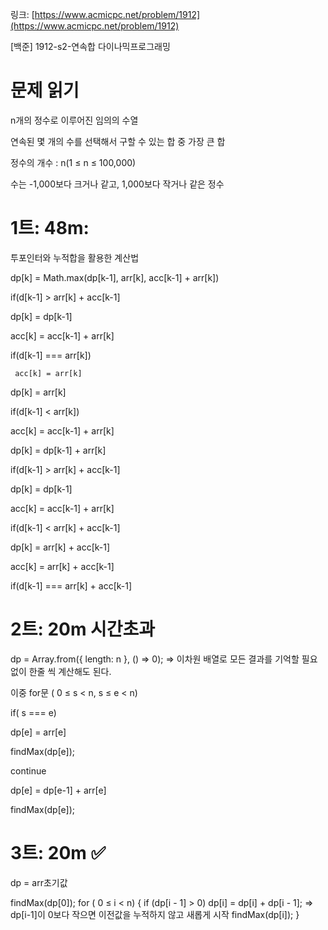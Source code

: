 링크: [https://www.acmicpc.net/problem/1912](https://www.acmicpc.net/problem/1912)

[백준] 1912-s2-연속합 다이나믹프로그래밍

# 문제 읽기

n개의 정수로 이루어진 임의의 수열

연속된 몇 개의 수를 선택해서 구할 수 있는 합 중 가장 큰 합

정수의 개수 : n(1 ≤ n ≤ 100,000)

수는 -1,000보다 크거나 같고, 1,000보다 작거나 같은 정수

# 1트: 48m:

투포인터와 누적합을 활용한 계산법

dp[k] = Math.max(dp[k-1], arr[k], acc[k-1] + arr[k])

if(d[k-1] > arr[k] + acc[k-1]

dp[k] = dp[k-1]

acc[k] = acc[k-1] + arr[k]

if(d[k-1] === arr[k])

     acc[k] = arr[k]

dp[k] = arr[k]

if(d[k-1] < arr[k])

acc[k] = acc[k-1] + arr[k]

dp[k] = dp[k-1] + arr[k]

if(d[k-1] > arr[k] + acc[k-1]

dp[k] = dp[k-1]

acc[k] = acc[k-1] + arr[k]

if(d[k-1] < arr[k] + acc[k-1]

dp[k] = arr[k] + acc[k-1]

acc[k] = arr[k] + acc[k-1]

if(d[k-1] === arr[k] + acc[k-1]

# 2트: 20m 시간초과

dp = Array.from({ length: n }, () => 0); ⇒ 이차원 배열로 모든 결과를 기억할 필요없이 한줄 씩 계산해도 된다.

이중 for문 ( 0 ≤ s < n, s ≤ e < n)

if( s === e)

dp[e] = arr[e]

findMax(dp[e]);

continue

dp[e] = dp[e-1] + arr[e]

findMax(dp[e]);

# 3트: 20m ✅

dp = arr초기값

findMax(dp[0]);
for ( 0 ≤ i < n) {
if (dp[i - 1] > 0) dp[i] = dp[i] + dp[i - 1]; ⇒ dp[i-1]이 0보다 작으면 이전값을 누적하지 않고 새롭게 시작
findMax(dp[i]);
}
